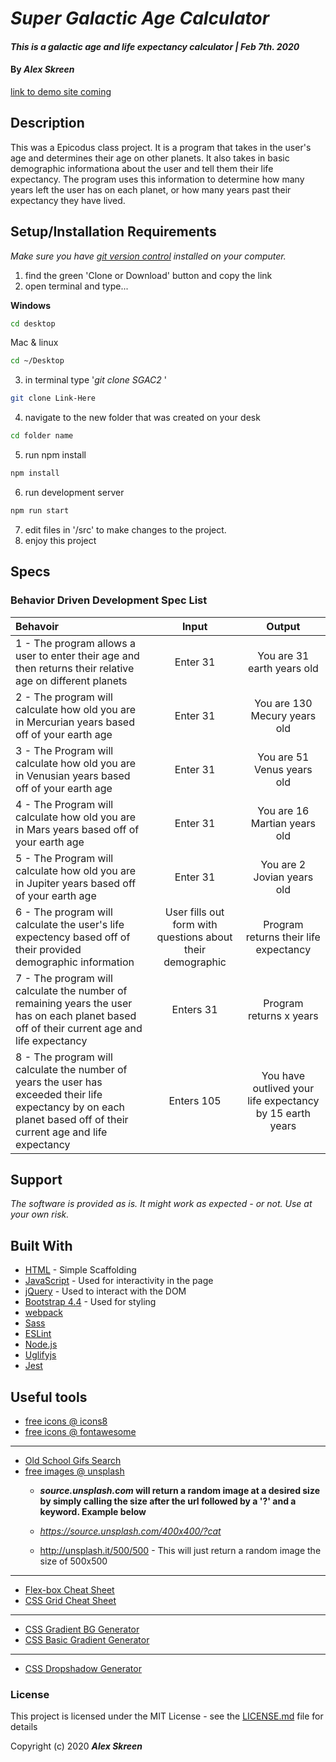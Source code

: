 # _Super Galactic Age Calculator_

#### _This is a galactic age and life expectancy calculator | Feb 7th. 2020_

#### By _**Alex Skreen**_
[link to demo site coming](#)

## Description

This was a Epicodus class project. It is a program that takes in the user's age and determines their age on other planets. It also takes in basic demographic informationa about the user and tell them their life expectancy. The program uses this information to determine how many years left the user has on each planet, or how many years past their expectancy they have lived.

## Setup/Installation Requirements

_Make sure you have [git version control](https://git-scm.com/downloads) installed on your computer._

1. find the green 'Clone or Download' button and copy the link
2. open terminal and type...

**Windows**
```sh 
cd desktop
```

 Mac & linux 
 ```sh
 cd ~/Desktop
 ```

 3. in terminal type '_git clone SGAC2_ '

```sh
git clone Link-Here
```

4. navigate to the new folder that was created on your desk
```sh
cd folder name
```

5. run npm install
```sh
npm install
```
6. run development server
```sh
npm run start
```

7. edit files in '/src' to make changes to the project.
8. enjoy this project


## Specs
### Behavior Driven Development Spec List

Behavoir | Input | Output
:---------|:------:|:------:
| 1 - The program allows a user to enter their age and then returns their relative age on different planets | Enter 31 | You are 31 earth years old |
| 2 - The program will calculate how old you are in Mercurian years based off of your earth age | Enter 31 | You are 130 Mecury years old | 
| 3 - The Program will calculate how old you are in Venusian years based off of your earth age | Enter 31 | You are 51 Venus years old | 
| 4 - The Program will calculate how old you are in Mars years based off of your earth age | Enter 31 | You are 16 Martian years old |
| 5 - The Program will calculate how old you are in Jupiter years based off of your earth age | Enter 31 | You are 2 Jovian years old |
| 6 - The program will calculate the user's life expectency based off of their provided demographic information | User fills out form with questions about their demographic | Program returns their life expectancy |
| 7 - The program will calculate the number of remaining years the user has on each planet based off of their current age and life expectancy | Enters 31 | Program returns x years |
| 8 - The program will calculate the number of years the user has exceeded their life expectancy by on each planet based off of their current age and life expectancy | Enters 105 | You have outlived your life expectancy by 15 earth years |

## Support 

_The software is provided as is. It might work as expected - or not. Use at your own risk._


## Built With

* [HTML](https://developer.mozilla.org/en-US/docs/Web/HTML) - Simple Scaffolding
* [JavaScript](https://developer.mozilla.org/en-US/docs/Web/JavaScript) - Used for interactivity in the page
* [jQuery](https://jquery.com/) - Used to interact with the DOM
* [Bootstrap 4.4](https://getbootstrap.com/) - Used for styling
* [webpack](https://webpack.js.org/)
* [Sass](https://sass-lang.com/)
* [ESLint](https://eslint.org/)
* [Node.js](https://nodejs.org/en/)
* [Uglifyjs](https://www.uglifyjs.net/)
* [Jest](https://jestjs.io/)

## Useful tools

* [free icons @ icons8](https://icons8.com/)
* [free  icons @ fontawesome](https://fontawesome.com/)
---
* [Old School Gifs Search](https://gifcities.org/)
* [free images @ unsplash](https://unsplash.com/)
    * **_source.unsplash.com_ will return a random image at a desired size by simply calling the size after the url followed by a '?' and a keyword. Example below**

    * _https://source.unsplash.com/400x400/?cat_
    * http://unsplash.it/500/500 - This will just return a random image the size of 500x500
---
* [Flex-box Cheat Sheet](http://yoksel.github.io/flex-cheatsheet/)
* [CSS Grid Cheat Sheet](http://grid.malven.co/)
---
* [CSS Gradient BG Generator](https://mycolor.space/gradient)
* [CSS Basic Gradient Generator](https://cssgradient.io/)
---
* [CSS Dropshadow Generator](https://cssgenerator.org/box-shadow-css-generator.html)

### License

This project is licensed under the MIT License - see the [LICENSE.md](LICENSE.md) file for details

Copyright (c) 2020 **_Alex Skreen_**